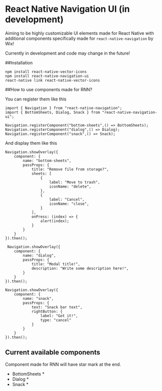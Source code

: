 # React Native Navigation UI (in development)

Aiming to be highly customizable UI elements made for React Native with additional components specifically made for `react-native-navigation` by Wix!

Currently in development and code may change in the future!

##Installation

```
npm install react-native-vector-icons
npm install react-native-navigation-ui
react-native link react-native-vector-icons
```

##How to use components made for RNN?

You can register them like this
```
import { Navigation } from "react-native-navigation";
import { BottomSheets, Dialog, Snack } from "react-native-navigation-ui";

Navigation.registerComponent("bottom-sheets",() => BottomSheets);
Navigation.registerComponent("dialog",() => Dialog);
Navigation.registerComponent("snack",() => Snack);
```
And display them like this
```
Navigation.showOverlay({
    component: {
        name: "bottom-sheets",
        passProps: {
            title: "Remove file from storage?",
            sheets: [
                {
                    label: "Move to trash",
                    iconName: "delete",
                },
                {
                    label: "Cancel",
                    iconName: "close",
                }
            ],
            onPress: (index) => {
                alert(index);
            }
        }
    }
}).then();

 Navigation.showOverlay({
    component: {
        name: "dialog",
        passProps: {
            title: "Modal title!",
            description: "Write some description here!",
        }
    }
}).then();

Navigation.showOverlay({
    component: {
        name: "snack",
        passProps: {
            text: "Snack bar text",
            rightButton: {
                label: "Got it!",
                type: "cancel"
            }
        }
    }
}).then();
```

## Current available components

Component made for RNN will have star mark at the end.

- BottomSheets *
- Dialog *
- Snack *